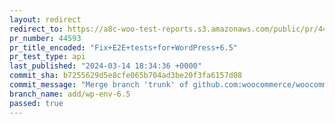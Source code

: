 ```yaml
---
layout: redirect
redirect_to: https://a8c-woo-test-reports.s3.amazonaws.com/public/pr/44593/api/index.html
pr_number: 44593
pr_title_encoded: "Fix+E2E+tests+for+WordPress+6.5"
pr_test_type: api
last_published: "2024-03-14 18:34:36 +0000"
commit_sha: b7255629d5e8cfe065b704ad3be20f3fa6157d08
commit_message: "Merge branch 'trunk' of github.com:woocommerce/woocommerce into add/w…"
branch_name: add/wp-env-6.5
passed: true
---
```

